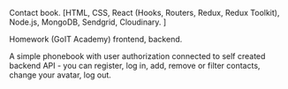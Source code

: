 Contact book. [HTML, CSS, React (Hooks, Routers, Redux, Redux Toolkit), Node.js,
MongoDB, Sendgrid, Cloudinary. ]

Homework (GoIT Academy) frontend, backend.

A simple phonebook with user authorization connected to self created backend
API - you can register, log in, add, remove or filter contacts, change your
avatar, log out.
